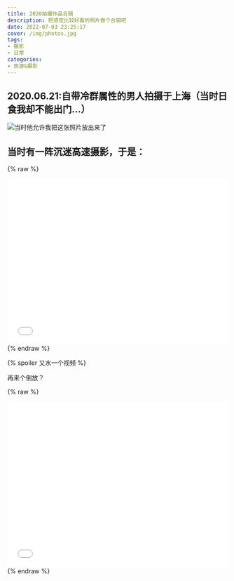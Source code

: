 ```yaml
---
title: 2020拍摄作品合辑
description: 把感觉比较好看的照片做个合辑吧
date: 2022-07-03 23:25:17
cover: /img/photos.jpg
tags:
- 摄影
- 日常
categories: 
- 旅游&摄影
---
```


## 2020.06.21:自带冷群属性的男人拍摄于上海（当时日食我却不能出门...）
![当时他允许我把这张照片放出来了](CE644648356A44865886240B737F2391.jpg)

## 当时有一阵沉迷高速摄影，于是：

{% raw %}
<div style="position: relative; width: 100%; height: 0; padding-bottom: 75%;">
<iframe src="//player.bilibili.com/player.html?aid=813031188&bvid=BV1534y1p7kV&cid=763057042&page=1" scrolling="no" border="0" frameborder="no" framespacing="0" allowfullscreen="true" style="position: absolute; width: 100%; height: 100%; Left: 0; top: 0;" ></iframe></div>
{% endraw %}

{% spoiler 又水一个视频 %}

再来个倒放？

{% raw %}
<div style="position: relative; width: 100%; height: 0; padding-bottom: 75%;">
<iframe src="//player.bilibili.com/player.html?aid=813031188&bvid=BV1534y1p7kV&cid=763062512&page=2" scrolling="no" border="0" frameborder="no" framespacing="0" allowfullscreen="true" style="position: absolute; width: 100%; height: 100%; Left: 0; top: 0;" ></iframe></div>
{% endraw %}
